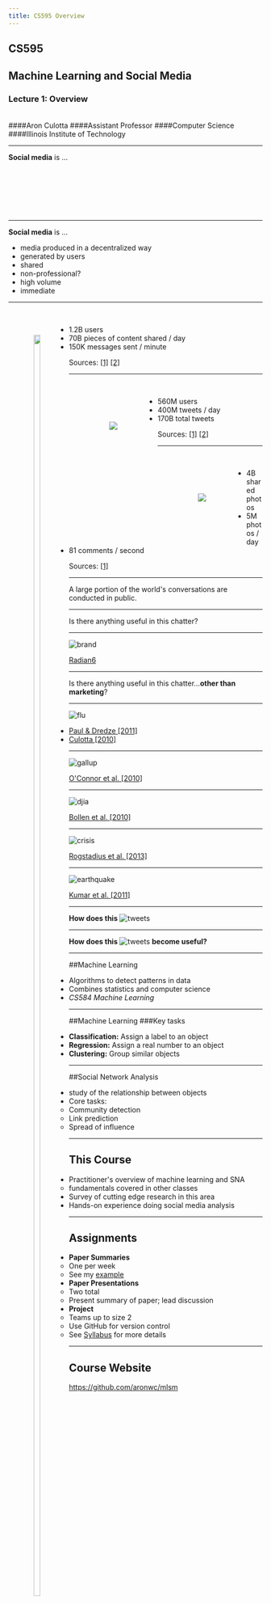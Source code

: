 ```yaml
---
title: CS595 Overview
---
```


## CS595
## Machine Learning and Social Media
### **Lecture 1: Overview**
<br>
####Aron Culotta
####Assistant Professor
####Computer Science
####Illinois Institute of Technology

---

**Social media** is ...
<br><br><br><br><br><br><br>

---

**Social media** is ...

- media produced in a decentralized way
- generated by users
- shared
- non-professional?
- high volume
- immediate

---

<span style="float: left; margin: 50px;">
<img width=80% src="images/fb_logo.png"/>
</span>

<br>

- 1.2B users
- 70B pieces of content shared / day
- 150K messages sent / minute

Sources: [\[1\]](http://www.statisticbrain.com/facebook-statistics/) [\[2\]](http://expandedramblings.com/index.php/march-2013-by-the-numbers-a-few-amazing-twitter-stats/)

---

<span style="float: left; margin: 80px;">
<img src="images/twitter_logo2.png"/>
</span>

<br>

- 560M users
- 400M tweets / day
- 170B total tweets


Sources: [\[1\]](http://www.statisticbrain.com/twitter-statistics/) [\[2\]](http://expandedramblings.com/index.php/march-2013-by-the-numbers-a-few-amazing-twitter-stats/)

---

<span style="float: left; margin: 80px;">
<img src="images/instagram.png"/>
</span>
<br>

- 4B shared photos
- 5M photos / day
- 81 comments / second

Sources: [\[1\]](http://www.huffingtonpost.com/brian-honigman/100-fascinating-social-me_b_2185281.html)


---

A large portion of the world's conversations are conducted in public.


---

Is there anything useful in this chatter?

---

![brand](images/brand.png)

[Radian6](http://www.salesforcemarketingcloud.com/blog/2012/08/social-media-insights-peekanalytics-at-work/)

---

Is there anything useful in this chatter...**other than marketing**?

---

![flu](images/flu.png)

- [Paul & Dredze \[2011\]](http://www.cs.jhu.edu/~mdredze/publications/twitter_health_icwsm_11.pdf)
- [Culotta \[2010\]](http://cs.iit.edu/~culotta/pubs/culotta10towards.pdf)

---

![gallup](images/gallup.png)

[O'Connor et al. \[2010\]](http://www.cs.cmu.edu/~nasmith/papers/oconnor+balasubramanyan+routledge+smith.icwsm10.pdf)

---

![djia](images/djia.png)

[Bollen et al. \[2010\]](http://arxiv.org/pdf/1010.3003v1.pdf)

---

![crisis](images/crisis.png)

[Rogstadius et al. \[2013\]](http://ufn.virtues.fi/~jakob/twitter/about.php)

---

![earthquake](images/earthquake.png)

[Kumar et al. \[2011\]](http://www.public.asu.edu/~mabbasi2/papers/kumar2011tweettracker.pdf)

---

**How does this** ![tweets](images/tweets.png)

---

**How does this** ![tweets](images/tweets.png) **become useful?**

---

##Machine Learning
- Algorithms to detect patterns in data
- Combines statistics and computer science
- *CS584 Machine Learning*

---

##Machine Learning
###Key tasks
- **Classification:** Assign a label to an object
- **Regression:** Assign a real number to an object
- **Clustering:** Group similar objects

---

##Social Network Analysis
- study of the relationship between objects
- Core tasks:
  - Community detection
  - Link prediction
  - Spread of influence

---

## This Course
- Practitioner's overview of machine learning and SNA
  - fundamentals covered in other classes
- Survey of cutting edge research in this area
- Hands-on experience doing social media analysis

---

## Assignments

- **Paper Summaries**
  - One per week
  - See my [example](https://github.com/aronwc/mlsm/blob/master/papers/schulz13multi/)
- **Paper Presentations**
  - Two total
  - Present summary of paper; lead discussion
- **Project**
  - Teams up to size 2
  - Use GitHub for version control
  - See [Syllabus](https://github.com/aronwc/mlsm/wiki/Syllabus#wiki-Paper_Presentation) for more details


---

## Course Website

<https://github.com/aronwc/mlsm>
